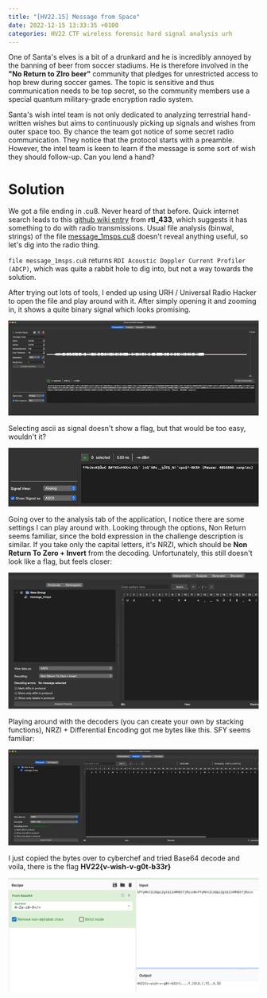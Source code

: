 ```yaml
---
title: "[HV22.15] Message from Space"
date: 2022-12-15 13:33:35 +0100
categories: HV22 CTF wireless forensic hard signal analysis urh
---
```


One of Santa's elves is a bit of a drunkard and he is incredibly annoyed by the banning of beer from soccer stadiums. He is therefore involved in the **"No Return to ZIro beer"** community that pledges for unrestricted access to hop brew during soccer games. The topic is sensitive and thus communication needs to be top secret, so the community members use a special quantum military-grade encryption radio system.

Santa's wish intel team is not only dedicated to analyzing terrestrial hand-written wishes but aims to continuously picking up signals and wishes from outer space too. By chance the team got notice of some secret radio communication. They notice that the protocol starts with a preamble. However, the intel team is keen to learn if the message is some sort of wish they should follow-up. Can you lend a hand?

# Solution

We got a file ending in .cu8. Never heard of that before. Quick internet search leads to this [github wiki entry](https://github.com/merbanan/rtl_433/wiki/View-a-saved-cu8-file) from **rtl_433**, which suggests it has something to do with radio transmissions. Usual file analysis (binwal, strings) of the file [message_1msps.cu8](/assets/hv22/hv22_15_message_1msps.cu8) doesn't reveal anything useful, so let's dig into the radio thing.

`file message_1msps.cu8` returns `RDI Acoustic Doppler Current Profiler (ADCP)`, which was quite a rabbit hole to dig into, but not a way towards the solution.

After trying out lots of tools, I ended up using URH / Universal Radio Hacker to open the file and play around with it. After simply opening it and zooming in, it shows a quite binary signal which looks promising.

![zoomed in](/assets/hv22/hv22_15_zoomedin.png)

Selecting ascii as signal doesn't show a flag, but that would be too easy, wouldn't it?

![ascii encoded gibberish](/assets/hv22/hv22_15_ascii.png)

Going over to the analysis tab of the application, I notice there are some settings I can play around with. Looking through the options, Non Return seems familiar, since the bold expression in the challenge description is similar. If you take only the capital letters, it's NRZI, which should be **Non Return To Zero + Invert** from the decoding. Unfortunately, this still doesn't look like a flag, but feels closer:

![getting closer with NRZI](/assets/hv22/hv22_15_nrzi.png)

Playing around with the decoders (you can create your own by stacking functions), NRZI + Differential Encoding got me bytes like this. SFY seems familiar:

![SFY seems familiar](/assets/hv22/hv22_15_bytes.png)

I just copied the bytes over to cyberchef and tried Base64 decode and voila, there is the flag **HV22{v-wish-v-g0t-b33r}**

![flag](/assets/hv22/hv22_15_flag.png)
